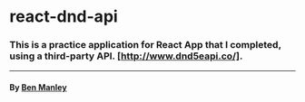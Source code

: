 # react-dnd-api

### This is a practice application for React App that I completed, using a third-party API. [http://www.dnd5eapi.co/].

---
#### By [Ben Manley](https://github.com/ManliestBen)


